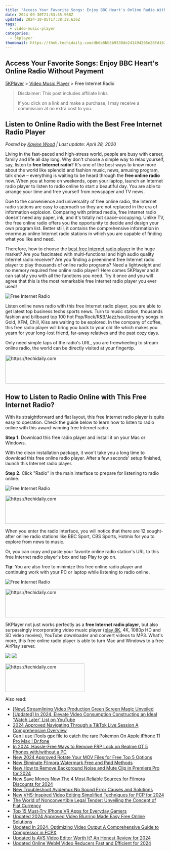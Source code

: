 ```yaml
---
title: "Access Your Favorite Songs: Enjoy BBC Heart's Online Radio Without Payment"
date: 2024-09-30T21:53:35.968Z
updated: 2024-10-05T17:38:38.636Z
tags:
  - video-music-player
categories:
  - 5kplayer
thumbnail: https://thmb.techidaily.com/db6e8bb5b9330de241494205e28fd162607bcee64226c4e5f87f88fc35435d44.jpg
---
```


## Access Your Favorite Songs: Enjoy BBC Heart's Online Radio Without Payment

[5KPlayer](https://tools.techidaily.com/5kplayer/products/) \> [Video Music Player](https://tools.techidaily.com/5kplayer/video-music-player/) \> Free Internet Radio

>  Disclaimer: This post includes affiliate links
>
>  If you click on a link and make a purchase, I may receive a commission at no extra cost to you.
>

## Listen to Online Radio with the Best Free Internet Radio Player

 _Posted by [Kaylee Wood](https://www.quora.com/profile/Amanda-Hu-21) | Last update: April 28, 2020_

Living in the fast-paced and high-stress world, people are busy with career, family and life all day long. Why don't choose a simple way to relax yourself, say, listen to **free Internet radio**? It's one of the best ways to know more about the world like splendid and fashion music, news, amusing program, talk show – everything is waiting to be heard through the **free online radio** now. When you at home on weekends, open your laptop, launch an Internet radio player to listen to radio online to start a beautiful day. You are able to arrange your time and free yourself from newspaper and TV news.

Due to the convenience and universality of free online radio, the Internet radio stations are easy to approach so they are not replaced in the era of information explosion. Comparing with printed media, free Internet radio doesn't need any paper, ink, and it's totally not space-occupying. Unlike TV, the free online radio offers you the opportunity to decide and design your own program list. Better still, it contains the comprehensive information in enormous online Internet radio stations in which you are capable of finding what you like and need.

Therefore, how to choose the [best free Internet radio player](https://tools.techidaily.com/5kplayer/video-music-player/) in the huge market? Are you fascinated with multi-functional and high audio quality Internet radio receiver? Are you finding a preeminent free Internet radio player to play thousands of online radio programs? Need a lightweight and no memory required free online radio player? Here comes 5KPlayer and it can satisfy you with all the functions you need. Try it once and you will agree that this is the most remarkable free Internet radio player you ever used!

![Free Internet Radio](https://www.5kplayer.com/video-music-player/img/free-intenet-radio-01.jpg) 

Listen online news radio with this free Internet radio player, you are able to get latest top business techs sports news. Turn to music station, thousands fashion and billboard top 100 hot Pop/Rock/R&B/Jazz/soul/country songs in Gold, XFM, Chill, Kiss are waiting to be explored. In the company of coffee, this free radio player will bring you back to your old life which makes you yearn for your long-lost friend, far-away relatives and the past cozy days.

Only need simple taps of the radio's URL, you are freewheeling to stream online radio, the world can be directly visited at your fingertip.

<!-- affiliate ads begin -->
<a href="https://appsumo.8odi.net/c/5597632/2100530/7443" target="_top" id="2100530">
  <img src="//a.impactradius-go.com/display-ad/7443-2100530" border="0" alt="https://techidaily.com" width="728" height="90"/>
</a>
<img height="0" width="0" src="https://appsumo.8odi.net/i/5597632/2100530/7443" style="position:absolute;visibility:hidden;" border="0" />
<!-- affiliate ads end -->

## How to Listen to Radio Online with This Free Internet Radio?

With its straightforward and flat layout, this free Internet radio player is quite easy to operation. Check the guide below to learn how to listen to radio online with this award-winning free Internet radio.

**Step 1.** Download this free radio player and install it on your Mac or Windows.

With the clean installation package, it won't take you a long time to download this free online radio player. After a few seconds' setup finished, launch this Internet radio player.

**Step 2.** Click "Radio" in the main interface to prepare for listening to radio online.

![Free Internet Radio](https://www.5kplayer.com/video-music-player/img/5k-radio-xsy-031701.jpg) 

<!-- affiliate ads begin -->
<a href="https://appsumo.8odi.net/c/5597632/2151872/7443" target="_top" id="2151872">
  <img src="//a.impactradius-go.com/display-ad/7443-2151872" border="0" alt="https://techidaily.com" width="728" height="90"/>
</a>
<img height="0" width="0" src="https://appsumo.8odi.net/i/5597632/2151872/7443" style="position:absolute;visibility:hidden;" border="0" />
<!-- affiliate ads end -->

When you enter the radio interface, you will notice that there are 12 sought-after online radio stations like BBC Sport, CBS Sports, Hotmix for you to explore from news to music.

Or, you can copy and paste your favorite online radio station's URL to this free Internet radio player's box and tap Play to go on.

**Tip**: You are also free to minimize this free online radio player and continuing work with your PC or laptop while listening to radio online.

![Free Internet Radio](https://www.5kplayer.com/video-music-player/img/5k-radio-xsy-031702.jpg) 

<!-- affiliate ads begin -->
<a href="https://appsumo.8odi.net/c/5597632/2044585/7443" target="_top" id="2044585">
  <img src="//a.impactradius-go.com/display-ad/7443-2044585" border="0" alt="https://techidaily.com" width="728" height="90"/>
</a>
<img height="0" width="0" src="https://appsumo.8odi.net/i/5597632/2044585/7443" style="position:absolute;visibility:hidden;" border="0" />
<!-- affiliate ads end -->

5KPlayer not just works perfectly as a **free Internet radio player**, but also surpassingly incorporating video music player ([play 8K](https://tools.techidaily.com/5kplayer/video-music-player/), 4K, 1080p HD and SD video movies), YouTube downloader and convert videos to MP3\. What's more, this free online radio player is able to turn Mac and Windows to a free AirPlay server. 

[![](https://www.5kplayer.com/video-music-player/../button/freedownwhitewin.png)](https://tools.techidaily.com/5kplayer/products/) [![](https://www.5kplayer.com/video-music-player/../button/freedownbackmac.png)](https://tools.techidaily.com/5kplayer/products/)

<!-- affiliate ads begin -->
<a href="https://bluettius.sjv.io/c/5597632/2139120/17108" target="_top" id="2139120">
  <img src="//a.impactradius-go.com/display-ad/17108-2139120" border="0" alt="https://techidaily.com" width="250" height="90"/>
</a>
<img height="0" width="0" src="https://bluettius.sjv.io/i/5597632/2139120/17108" style="position:absolute;visibility:hidden;" border="0" />
<!-- affiliate ads end -->

<ins class="adsbygoogle"
     style="display:block"
     data-ad-format="autorelaxed"
     data-ad-client="ca-pub-7571918770474297"
     data-ad-slot="1223367746"></ins>

<ins class="adsbygoogle"
     style="display:block"
     data-ad-client="ca-pub-7571918770474297"
     data-ad-slot="8358498916"
     data-ad-format="auto"
     data-full-width-responsive="true"></ins>

<span class="atpl-alsoreadstyle">Also read:</span>
<div><ul>
<li><a href="https://some-skills.techidaily.com/new-streamlining-video-production-green-screen-magic-unveiled/"><u>[New] Streamlining Video Production Green Screen Magic Unveiled</u></a></li>
<li><a href="https://facebook-record-videos.techidaily.com/updated-in-2024-elevate-video-consumption-constructing-an-ideal-watch-later-list-on-youtube/"><u>[Updated] In 2024, Elevate Video Consumption Constructing an Ideal 'Watch Later' List on YouTube</u></a></li>
<li><a href="https://tiktok-video-recordings.techidaily.com/2024-approved-navigating-through-a-tiktok-live-session-a-comprehensive-overview/"><u>2024 Approved Navigating Through a TikTok Live Session A Comprehensive Overview</u></a></li>
<li><a href="https://ios-pokemon-go.techidaily.com/can-i-use-itools-gpx-file-to-catch-the-rare-pokemon-on-apple-iphone-11-pro-max-drfone-by-drfone-virtual-ios/"><u>Can I use iTools gpx file to catch the rare Pokemon On Apple iPhone 11 Pro Max | Dr.fone</u></a></li>
<li><a href="https://android-frp.techidaily.com/in-2024-hassle-free-ways-to-remove-frp-lock-on-realme-gt-5-phones-withwithout-a-pc-by-drfone-android/"><u>In 2024, Hassle-Free Ways to Remove FRP Lock on Realme GT 5 Phones with/without a PC</u></a></li>
<li><a href="https://video-ai-editor.techidaily.com/new-2024-approved-rotate-your-mov-files-for-free-top-5-options/"><u>New 2024 Approved Rotate Your MOV Files for Free Top 5 Options</u></a></li>
<li><a href="https://video-ai-editor.techidaily.com/new-eliminate-filmora-watermark-free-and-paid-methods/"><u>New Eliminate Filmora Watermark Free and Paid Methods</u></a></li>
<li><a href="https://sound-tweaking.techidaily.com/new-how-to-remove-background-noise-and-mute-clip-in-premiere-pro-for-2024/"><u>New How to Remove Background Noise and Mute Clip in Premiere Pro for 2024</u></a></li>
<li><a href="https://video-ai-editor.techidaily.com/new-save-money-now-the-4-most-reliable-sources-for-filmora-discounts-for-2024/"><u>New Save Money Now The 4 Most Reliable Sources for Filmora Discounts for 2024</u></a></li>
<li><a href="https://video-ai-editor.techidaily.com/new-troubleshoot-avidemux-no-sound-error-causes-and-solutions/"><u>New Troubleshoot Avidemux No Sound Error Causes and Solutions</u></a></li>
<li><a href="https://video-ai-editor.techidaily.com/new-vhs-inspired-video-editing-simplified-techniques-for-fcp-for-2024/"><u>New VHS-Inspired Video Editing Simplified Techniques for FCP for 2024</u></a></li>
<li><a href="https://tech-hub.techidaily.com/the-world-of-nonconvertible-legal-tender-unveiling-the-concept-of-fiat-currency/"><u>The World of Nonconvertible Legal Tender: Unveiling the Concept of Fiat Currency</u></a></li>
<li><a href="https://extra-lessons.techidaily.com/top-15-must-try-iphone-vr-apps-for-everyday-gamers/"><u>Top 15 Must-Try IPhone VR Apps for Everyday Gamers</u></a></li>
<li><a href="https://video-ai-editor.techidaily.com/updated-2024-approved-video-blurring-made-easy-free-online-solutions/"><u>Updated 2024 Approved Video Blurring Made Easy Free Online Solutions</u></a></li>
<li><a href="https://video-ai-editor.techidaily.com/updated-in-2024-optimizing-video-output-a-comprehensive-guide-to-compressor-in-fcpx/"><u>Updated In 2024, Optimizing Video Output A Comprehensive Guide to Compressor in FCPX</u></a></li>
<li><a href="https://ai-video-tools.techidaily.com/updated-is-avs-video-editor-worth-it-an-honest-review-for-2024/"><u>Updated Is AVS Video Editor Worth It? An Honest Review for 2024</u></a></li>
<li><a href="https://video-ai-editor.techidaily.com/updated-online-webm-video-reducers-fast-and-efficient-for-2024/"><u>Updated Online WebM Video Reducers Fast and Efficient for 2024</u></a></li>
</ul></div>

